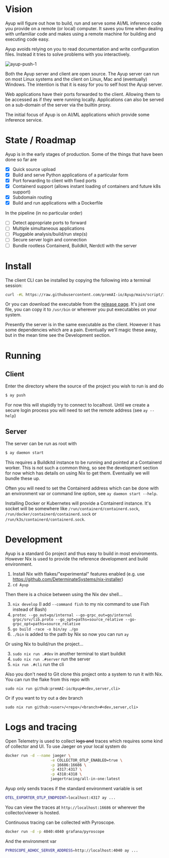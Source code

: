 # Vision

Ayup will figure out how to build, run and serve some AI/ML inference code you provide on a remote
(or local) computer. It saves you time when dealing with unfamiliar code and makes using a remote
machine for building and executing code easy.

Ayup avoids relying on you to read documentation and write configuration files. Instead it tries to
solve problems with you interactively.

![ayup-push-1](https://github.com/user-attachments/assets/9b7c5ff9-e2a3-4a90-a0d8-4262c78dc6d5)

Both the Ayup server and client are open source. The Ayup server can run on most Linux systems and
the client on Linux, Mac and (eventually) Windows. The intention is that it is easy for you to self
host the Ayup server.

Web applications have their ports forwarded to the client. Allowing them to be accessed as if they
were running locally. Applications can also be served on a sub-domain of the server via the builtin
proxy.

The initial focus of Ayup is on AI/ML applications which provide some inference service.

# State / Roadmap

Ayup is in the early stages of production. Some of the things that have been done so far are

- [x] Quick source upload
- [x] Build and serve Python applications of a particular form
- [x] Port forwarding to client with fixed ports
- [x] Containerd support (allows instant loading of containers and future k8s support)
- [x] Subdomain routing
- [x] Build and run applications with a Dockerfile

In the pipeline (in no particular order)

- [ ] Detect appropriate ports to forward
- [ ] Multiple simultaneous applications
- [ ] Pluggable analysis/build/run step(s)
- [ ] Secure server login and connection
- [ ] Bundle rootless Containerd, Buildkit, Nerdctl with the server

# Install

The client CLI can be installed by copying the following into a terminal session:

```sh
curl -#L https://raw.githubusercontent.com/premAI-io/Ayup/main/script/install.sh | sh
```

Or you can download the executable from the [release page](https://github.com/premAI-io/Ayup/releases/latest).
It's just one file, you can copy it to `/usr/bin` or wherever you put executables on your system.

Presently the server is in the same executable as the client. However it has some dependencies which
are a pain. Eventually we'll magic these away, but in the mean time see the Development section.

# Running

## Client

Enter the directory where the source of the project you wish to run is and do

```sh
$ ay push
```

For now this will stupidly try to connect to localhost. Until we create a secure login process
you will need to set the remote address (see `ay --help`)

## Server

The server can be run as root with

```sh
$ ay daemon start
```

This requires a Buildkitd instance to be running and pointed at a Containerd worker. This is not
such a common thing, so see the development section for now which has details on using Nix to get
them. Eventually we will bundle these up.

Often you will need to set the Containerd address which can be done with an environment var or
command line option, see `ay daemon start --help`.

Installing Docker or Kubernetes will provide a Containerd instance. It's socket will be somewhere
like `/run/containerd/containerd.sock`, `/run/docker/containerd/containerd.sock` or
`/run/k3s/containerd/containerd.sock`.

# Development

Ayup is a standard Go project and thus easy to build in most enviroments. However Nix
is used to provide the reference development and build environment.

1. Install Nix with flakes/"experimental" features enabled (e.g. use https://github.com/DeterminateSystems/nix-installer)
2. `cd Ayup`

Then there is a choice between using the Nix dev shell...

3. `nix develop` (I add `--command fish` to my nix command to use Fish instead of Bash)
4. `protoc --go_out=go/internal --go-grpc_out=go/internal grpc/srv/lib.proto --go_opt=paths=source_relative --go-grpc_opt=paths=source_relative`
5. `go build -race -o bin/ay ./go`
6. `./bin` is added to the path by Nix so now you can run `ay`

Or using Nix to build/run the project...

3. `sudo nix run .#dev` in another terminal to start buildkit
4. `sudo nix run .#server` run the server
5. `nix run .#cli` run the cli

Also you don't need to Git clone this project onto a system to run it with Nix. You can run the
flake from this repo with

`sudo nix run github:premAI-io/Ayup#<dev,server,cli>`

Or if you want to try out a dev branch

`sudo nix run github:<user>/<repo>/<branch>#<dev,server,cli>`

# Logs and tracing

Open Telemetry is used to collect ~~logs and~~ traces which requires some kind of collector and UI.
To use Jaeger on your local system do

```sh
docker run -d --name jaeger \
                    -e COLLECTOR_OTLP_ENABLED=true \
                    -p 16686:16686 \
                    -p 4317:4317 \
                    -p 4318:4318 \
                    jaegertracing/all-in-one:latest
```

Ayup only sends traces if the standard environment variable is set

```sh
OTEL_EXPORTER_OTLP_ENDPOINT=localhost:4317 ay ...
```

You can view the traces at `http://localhost:16686` or wherever the collector/viewer is hosted.

Continuous tracing can be collected with Pyroscope.

```sh
docker run -d -p 4040:4040 grafana/pyroscope
```

And the environment var

```sh
PYROSCOPE_ADHOC_SERVER_ADDRESS=http://localhost:4040 ay ...
```
